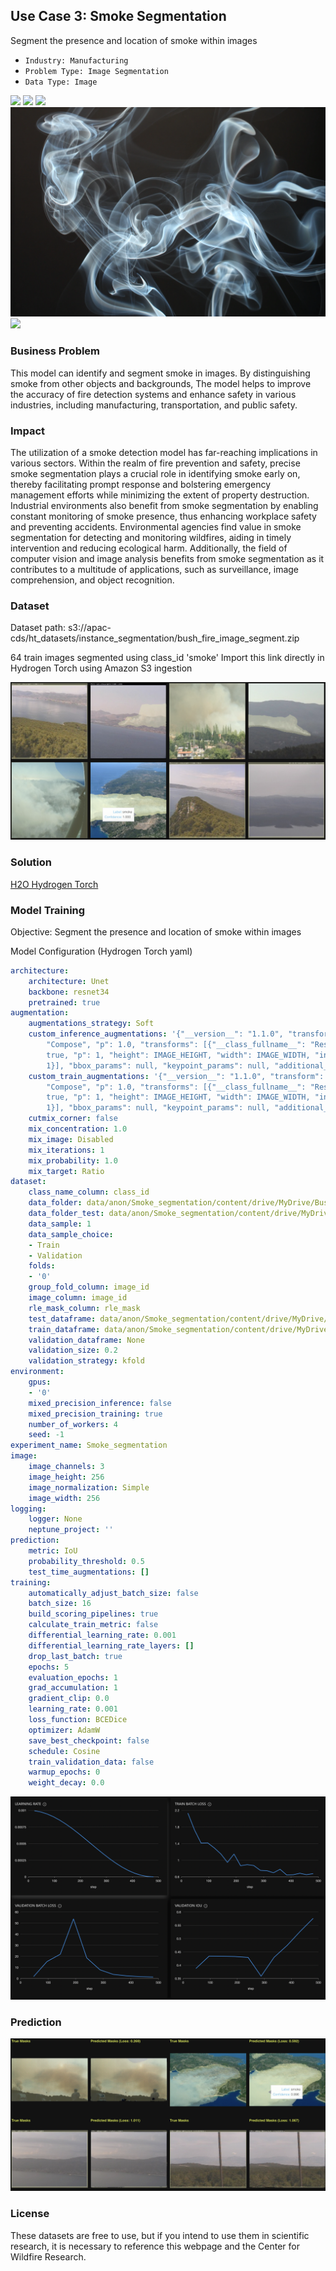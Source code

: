 ## Use Case 3: Smoke Segmentation

Segment the presence and location of smoke within images

- `Industry: Manufacturing`
- `Problem Type: Image Segmentation`
- `Data Type: Image`

![](https://github.com/h2oai/ht-catalog/blob/646864e3c695f7c721514159bd6c59520dab7438/Assets/use-cases/smoke_segmentation/cover.png)
![](https://github.com/h2oai/ht-catalog/blob/646864e3c695f7c721514159bd6c59520dab7438/Assets/use-cases/smoke_segmentation/cover.jpg)
![](https://github.com/h2oai/ht-catalog/blob/646864e3c695f7c721514159bd6c59520dab7438/Assets/use-cases/smoke_segmentation/cover.jpeg)
![](https://github.com/h2oai/ht-catalog/blob/646864e3c695f7c721514159bd6c59520dab7438/Assets/use-cases/smoke_segmentation/cover.webp)
![](https://github.com/h2oai/ht-catalog/blob/646864e3c695f7c721514159bd6c59520dab7438/Assets/use-cases/smoke_segmentation/cover)

### Business Problem 

This model can identify and segment smoke in images. By distinguishing smoke from other objects and backgrounds, The model helps to improve the accuracy of fire detection systems and enhance safety in various industries, including manufacturing, transportation, and public safety.

### Impact

The utilization of a smoke detection model has far-reaching implications in various sectors. Within the realm of fire prevention and safety, precise smoke segmentation plays a crucial role in identifying smoke early on, thereby facilitating prompt response and bolstering emergency management efforts while minimizing the extent of property destruction. Industrial environments also benefit from smoke segmentation by enabling constant monitoring of smoke presence, thus enhancing workplace safety and preventing accidents. Environmental agencies find value in smoke segmentation for detecting and monitoring wildfires, aiding in timely intervention and reducing ecological harm. Additionally, the field of computer vision and image analysis benefits from smoke segmentation as it contributes to a multitude of applications, such as surveillance, image comprehension, and object recognition.

### Dataset

Dataset path: s3://apac-cds/ht_datasets/instance_segmentation/bush_fire_image_segment.zip

64 train images segmented using class_id 'smoke' Import this link directly in Hydrogen Torch using Amazon S3 ingestion

![train data](https://github.com/h2oai/ht-catalog/blob/646864e3c695f7c721514159bd6c59520dab7438/Assets/use-cases/smoke_segmentation/train%20data.png)

### Solution

[H2O Hydrogen Torch](https://docs.h2o.ai/h2o-hydrogen-torch/)

### Model Training

Objective: Segment the presence and location of smoke within images

Model Configuration (Hydrogen Torch yaml)

```yaml
architecture:
    architecture: Unet
    backbone: resnet34
    pretrained: true
augmentation:
    augmentations_strategy: Soft
    custom_inference_augmentations: '{"__version__": "1.1.0", "transform": {"__class_fullname__":
        "Compose", "p": 1.0, "transforms": [{"__class_fullname__": "Resize", "always_apply":
        true, "p": 1, "height": IMAGE_HEIGHT, "width": IMAGE_WIDTH, "interpolation":
        1}], "bbox_params": null, "keypoint_params": null, "additional_targets": {}}}'
    custom_train_augmentations: '{"__version__": "1.1.0", "transform": {"__class_fullname__":
        "Compose", "p": 1.0, "transforms": [{"__class_fullname__": "Resize", "always_apply":
        true, "p": 1, "height": IMAGE_HEIGHT, "width": IMAGE_WIDTH, "interpolation":
        1}], "bbox_params": null, "keypoint_params": null, "additional_targets": {}}}'
    cutmix_corner: false
    mix_concentration: 1.0
    mix_image: Disabled
    mix_iterations: 1
    mix_probability: 1.0
    mix_target: Ratio
dataset:
    class_name_column: class_id
    data_folder: data/anon/Smoke_segmentation/content/drive/MyDrive/BushFire/Image_segment/gt_training/
    data_folder_test: data/anon/Smoke_segmentation/content/drive/MyDrive/BushFire/Image_segment/gt_testing/
    data_sample: 1
    data_sample_choice:
    - Train
    - Validation
    folds:
    - '0'
    group_fold_column: image_id
    image_column: image_id
    rle_mask_column: rle_mask
    test_dataframe: data/anon/Smoke_segmentation/content/drive/MyDrive/BushFire/Image_segment/test.pq
    train_dataframe: data/anon/Smoke_segmentation/content/drive/MyDrive/BushFire/Image_segment/train.pq
    validation_dataframe: None
    validation_size: 0.2
    validation_strategy: kfold
environment:
    gpus:
    - '0'
    mixed_precision_inference: false
    mixed_precision_training: true
    number_of_workers: 4
    seed: -1
experiment_name: Smoke_segmentation
image:
    image_channels: 3
    image_height: 256
    image_normalization: Simple
    image_width: 256
logging:
    logger: None
    neptune_project: ''
prediction:
    metric: IoU
    probability_threshold: 0.5
    test_time_augmentations: []
training:
    automatically_adjust_batch_size: false
    batch_size: 16
    build_scoring_pipelines: true
    calculate_train_metric: false
    differential_learning_rate: 0.001
    differential_learning_rate_layers: []
    drop_last_batch: true
    epochs: 5
    evaluation_epochs: 1
    grad_accumulation: 1
    gradient_clip: 0.0
    learning_rate: 0.001
    loss_function: BCEDice
    optimizer: AdamW
    save_best_checkpoint: false
    schedule: Cosine
    train_validation_data: false
    warmup_epochs: 0
    weight_decay: 0.0

```

![chart](https://github.com/h2oai/ht-catalog/blob/646864e3c695f7c721514159bd6c59520dab7438/Assets/use-cases/smoke_segmentation/chart.png)


### Prediction

![Predictions](https://github.com/h2oai/ht-catalog/blob/646864e3c695f7c721514159bd6c59520dab7438/Assets/use-cases/smoke_segmentation/Validation%20Predictions.png)

### License

These datasets are free to use, but if you intend to use them in scientific research, it is necessary to reference this webpage and the Center for Wildfire Research.
